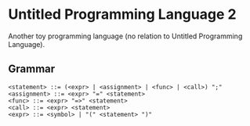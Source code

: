 # Untitled Programming Language 2

Another toy programming language (no relation to Untitled Programming Language).

## Grammar
```
<statement> ::= (<expr> | <assignment> | <func> | <call>) ";"
<assignment> ::= <expr> "=" <statement>
<func> ::= <expr> "=>" <statement>
<call> ::= <expr> <statement>
<expr> ::= <symbol> | "(" <statement> ")"
```
